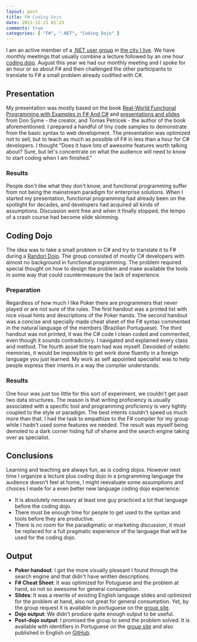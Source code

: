 ```yaml
---
layout: post
title: F# Coding Dojo
date: 2011-12-21 01:23
comments: true
categories: [ "F#", ".NET", "Coding Dojo" ]
---
```


I am an active member of a [.NET user group](http://bludotnet.com.br) in [the city I live](http://en.wikipedia.org/wiki/Blumenau). We have monthly meetings that usually combine a lecture followed by an one hour [coding dojo](http://code.joejag.com/2009/the-coding-dojo/). August this year we had our monthly meeting and I spoke for an hour or so about F# and then challenged the other participants to translate to F# a small problem already codified with C#.

<!--more-->


## Presentation

My presentation was mostly based on the book [Real-World Functional Programming with Examples in F# And C#](http://www.shelfari.com/books/4472689/Real-World-Functional-Programming-With-Examples-in-F-and-C-) and [presentations and slides](http://www.infoq.com/search.action?queryString=F%23&searchOrder=relevance&search=F%23) from Don Syme - the creator, and Tomas Petricek - the author of the book aforementioned. I prepared a handful of tiny code samples to demonstrate from the basic syntax to web development. The presentation was optimized not to sell, but to teach as much as possible of F# in less than a hour for C# developers. I thought "Does it have lots of awesome features worth talking about? Sure, but let's concentrate on what the audience will need to know to start coding when I am finished."


### Results

People don't like what they don't know, and functional programming suffer from not being the mainstream paradigm for enterprise solutions. When I started my presentation, functional programming had already been on the spotlight for decades, and developers had acquired all kinds of assumptions. Discussion went free and when it finally stopped, the tempo of a crash course had become slide skimming.


## Coding Dojo

The idea was to take a small problem in C# and try to translate it to F# during a [Randori Dojo](http://code.joejag.com/2009/the-coding-dojo/). The group consisted of mostly C# developers with almost no background in functional programming. The problem required special thought on how to design the problem and make available the tools in some way that could countermeasure the lack of experience.


### Preparation

Regardless of how much I like Poker there are programmers that never played or are not sure of the rules. The first handout was a printed list with nice visual hints and descriptions of the Poker hands. The second handout was a concise and specially made cheat sheet of the F# syntax commented in the natural language of the members (Brazilian Portuguese). The third handout was not printed, it was the C# code I clean coded and commented, even though it sounds contradictory. I navigated and explained every class and method.
The fourth asset the team had was myself. Devoided of eidetic memories, it would be impossible to get work done fluently in a foreign language you just learned. My work as self appointed specialist was to help people express their intents in a way the compiler understands.


### Results

One hour was just too little for this sort of experiment, we couldn't get past two data structures. The reason is that writing proficiency is usually associated with a specific tool and programming proficiency is very tightly coupled to the style or paradigm. The best intents couldn't speed us much more than that. I had the task to empathize to the F# compiler for my group while I hadn't used some features we needed. The result was myself being demoted to a dark corner hiding full of shame and the search engine taking over as specialist.


## Conclusions

Learning and teaching are always fun, as is coding dojos. However next time I organize a lecture plus coding dojo in a programming language the audience doesn't feel at home, I might reevaluate some assumptions and choices I made for a even better new language coding dojo experience:

* It is absolutely necessary at least one guy practiced a lot that language before the coding dojo.
* There must be enough time for people to get used to the syntax and tools before they are productive.
* There is no room for the paradigmatic or marketing discussion, it must be replaced for a full pragmatic experience of the language that will be used for the coding dojo.


## Output

- **Poker handout**: I got the more visually pleasant I found through the search engine and that didn't have written descriptions.
- **F# Cheat Sheet**: It was optimized for Potuguese and the problem at hand, so not so awesome for general consumption.
- **Slides**: It was a rewrite of existing English language slides and optimized for the problem at hand, also not great for general consumption. Yet, by the group request it is available in portuguese on the [group site](http://www.bludotnet.com.br/2011/08/ata-da-reuniao-introducao-ao-f-e-coding-dojo/).
- **Dojo output**: We didn't produce quite enough output to be useful.
- **Post-dojo output**: I promised the group to send the problem solved. It is available with identifiers in Portuguese on the [group site](http://www.bludotnet.com.br/2011/08/ata-da-reuniao-introducao-ao-f-e-coding-dojo/) and also published in English on [GitHub](https://github.com/mmacedo/dojo-2011-08-poker).